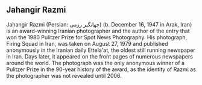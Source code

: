 ## Jahangir Razmi

Jahangir Razmi (Persian: جهانگیر رزمی‎‎) (b. December 16, 1947 in Arak, Iran) is an award-winning Iranian photographer and the author of the entry that won the 1980 Pulitzer Prize for Spot News Photography. His photograph, Firing Squad in Iran, was taken on August 27, 1979 and published anonymously in the Iranian daily Ettela'at, the oldest still running newspaper in Iran. Days later, it appeared on the front pages of numerous newspapers around the world. The photograph was the only anonymous winner of a Pulitzer Prize in the 90-year history of the award, as the identity of Razmi as the photographer was not revealed until 2006.


